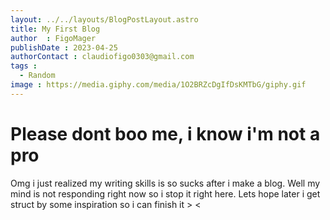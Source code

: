 ```yaml
---
layout: ../../layouts/BlogPostLayout.astro
title: My First Blog
author  : FigoMager
publishDate : 2023-04-25
authorContact : claudiofigo0303@gmail.com
tags :  
  - Random
image : https://media.giphy.com/media/1O2BRZcDgIfDsKMTbG/giphy.gif
---
```

# Please dont boo me, i know i'm not a pro
Omg i just realized my writing skills is so sucks after i make a blog. Well my mind is not responding right now so i stop it right here. Lets hope later i get struct by some inspiration so i can finish it > <